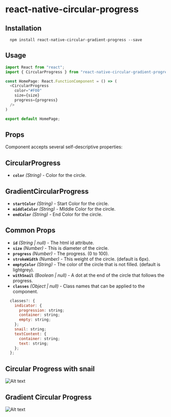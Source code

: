 # react-native-circular-progress

## Installation

```
  npm install react-native-circular-gradient-progress --save
```

## Usage

```js
import React from "react";
import { CircularProgress } from "react-native-circular-gradient-progress";

const HomePage: React.FunctionComponent = () => (
  <CircularProgress
    color="#F00"
    size={size}
    progress={progress}
  />
)

export default HomePage;
```

## Props

Component accepts several self-descriptive properties:


## CircularProgress
- **`color`** _(String)_ - Color for the circle.

## GradientCircularProgress
- **`startColor`** _(String)_ - Start Color for the circle.
- **`middleColor`** _(String)_ - MIddle Color for the circle.
- **`endColor`** _(String)_ - End Color for the circle.

## Common Props
- **`id`** _(String | null)_ - The html id attribute.
- **`size`** _(Number)_ - This is diameter of the circle.
- **`progress`** _(Number)_ - The progress. (0 to 100).
- **`strokeWidth`** _(Number)_ - This weight of the circle. (default is 6px).
- **`emptyColor`** _(String)_ - The color of the circle that is not filled. (default is lightgrey).
- **`withSnail`** _(Boolean | null)_ - A dot at the end of the circle that follows the progress.
- **`classes`** _(Object | null)_ - Class names that can be applied to the component.

```js
  classes?: {
    indicator: {
      progression: string;
      container: string;
      empty: string;
    };
    snail: string;
    textContent: {
      container: string;
      text: string;
    };
  };
  ```


## Circular Progress with snail
![Alt text](/../master/githubAssets/CircularProgressWithSnail.PNG?raw=true "Circular Progress with snail")

## Gradient Circular Progress
![Alt text](/../master/githubAssets/CircularProgress.PNG?raw=true "Gradient Circular Progress")
